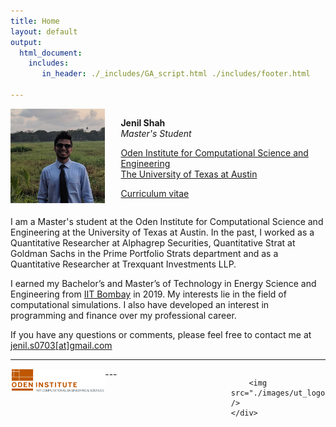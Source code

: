 ```yaml
---
title: Home
layout: default
output: 
  html_document:
    includes:
       in_header: ./_includes/GA_script.html ./includes/footer.html

---
```


<div id="twosided">
<div id="left" style="float: left; max-width: 30%;border: 10px"> 
    <img src="./images/jenil_linkedin.jpeg" />
</div>
<div id="right" style="float: right; width: 65%; vertical-align: middle;">
<p> <b>Jenil Shah</b> <br> <em>Master's Student</em> </p>
<p> <a href="https://oden.utexas.edu" target="blank">Oden Institute for Computational Science and Engineering</a><br>
<a href="https://utexas.edu" target="blank">The University of Texas at Austin</a></p>
<p> <a href="./docs/jenil_shah_cv_23.pdf">Curriculum vitae </a> </p>
</div>
</div>
<div id="clearer" style="clear: both"> </div>

I am a Master's student at the Oden Institute for Computational Science and Engineering at the University of Texas at Austin.
In the past, I worked as a Quantitative Researcher at Alphagrep Securities, Quantitative Strat  at Goldman Sachs in the Prime Portfolio Strats department and as a Quantitative Researcher at Trexquant Investments LLP.

I earned my Bachelor’s and Master’s of Technology in Energy Science and Engineering from [IIT Bombay]("https://www.iitb.ac.in") in 2019. My interests lie in the field of computational simulations. I also have developed an interest in programming and finance over my professional career.

If you have any questions or comments, please feel free to contact me at [jenil.s0703[at]gmail.com]("mailto:jenil.s0703@gmail.com")

---
<div id="site-footer">
    <div id="left" style="float: left; max-width: 30%;border: 10px"> 
        <img src="./images/Oden.png" />
    </div>
    <div id="right" style="float: right; max-width: 30%;border: 10px"> 

        <img src="./images/ut_logo.jpg" />
    </div>
</div>
---